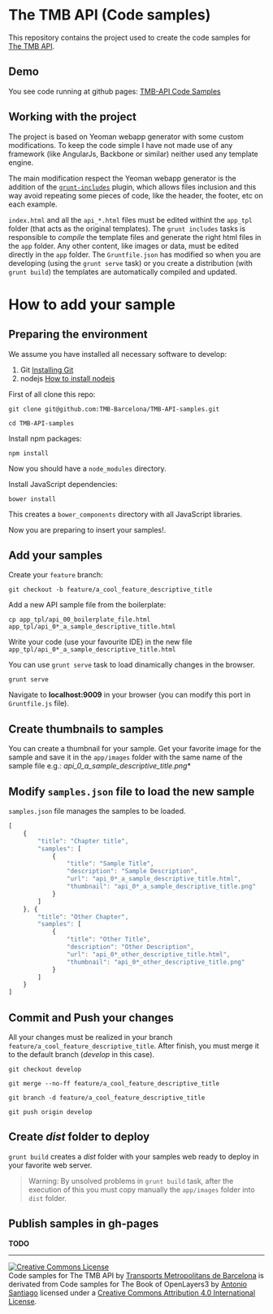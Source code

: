 The TMB API (Code samples)
==========================

This repository contains the project used to create the code samples for [The TMB API](https://developer.tmb.cat/).

Demo
----

You see code running at github pages: [TMB-API Code Samples](http://tmb-barcelona.github.io/TMB-API-samples/)


Working with the project
------------------------

The project is based on Yeoman webapp generator with some custom modifications. To keep the code simple I have not made use of any framework (like AngularJs, Backbone or similar) neither used any template engine.

The main modification respect the Yeoman webapp generator is the addition of the [`grunt-includes`](https://github.com/vanetix/grunt-includes) plugin, which allows files inclusion and this way avoid repeating some pieces of code, like the header, the footer, etc on each example.

`index.html` and all the `api_*.html` files must be edited withint the `app_tpl` folder (that acts as the original templates). The `grunt includes` tasks is responsible to *compile* the template files and generate the right html files in the `app` folder. Any other content, like images or data, must be edited directly in the `app` folder.
The `Gruntfile.json` has modified so when you are developing (using the `grunt serve` task) or you create a distribution (with `grunt build`) the templates are automatically compiled and updated.

# How to add your sample
## Preparing the environment

We assume you have installed all necessary software to develop:

1. Git [Installing Git](http://git-scm.com/book/en/v2/Getting-Started-Installing-Git)
2. nodejs [How to install nodejs](http://howtonode.org/how-to-install-nodejs)

First of all clone this repo:

`git clone git@github.com:TMB-Barcelona/TMB-API-samples.git`

`cd TMB-API-samples`

Install npm packages:

`npm install`

Now you should have a `node_modules` directory.

Install JavaScript dependencies:

`bower install`

This creates a `bower_components` directory with all JavaScript libraries.

Now you are preparing to insert your samples!.

## Add your samples

Create your `feature` branch:

`git checkout -b feature/a_cool_feature_descriptive_title`

Add a new API sample file from the boilerplate:

`cp app_tpl/api_00_boilerplate_file.html app_tpl/api_0*_a_sample_descriptive_title.html`

Write your code (use your favourite IDE) in the new file `app_tpl/api_0*_a_sample_descriptive_title.html`

You can use `grunt serve` task to load dinamically changes in the browser.

`grunt serve`

Navigate to **localhost:9009** in your browser (you can modify this port in `Gruntfile.js` file).

## Create thumbnails to samples

You can create a thumbnail for your sample. Get your favorite image for the sample and save it in the `app/images` folder with the same name of the sample file e.g.: **api_0*_a_sample_descriptive_title.png**

## Modify `samples.json` file to load the new sample

`samples.json` file manages the samples to be loaded.

```javascript
[
	{
		"title": "Chapter title",
		"samples": [
			{
				"title": "Sample Title",
				"description": "Sample Description",
				"url": "api_0*_a_sample_descriptive_title.html",
				"thumbnail": "api_0*_a_sample_descriptive_title.png"
			}
		]
	}, {
		"title": "Other Chapter",
		"samples": [
			{
				"title": "Other Title",
				"description": "Other Description",
				"url": "api_0*_other_descriptive_title.html",
				"thumbnail": "api_0*_other_descriptive_title.png"
			}			
		]
	}
]
```

## Commit and Push your changes

All your changes must be realized in your branch `feature/a_cool_feature_descriptive_title`. After finish, you must merge it to the default branch (*develop* in this case).


```
git checkout develop

git merge --no-ff feature/a_cool_feature_descriptive_title

git branch -d feature/a_cool_feature_descriptive_title

git push origin develop
```

## Create *dist* folder to deploy

`grunt build` creates a *dist* folder with your samples web ready to deploy in your favorite web server.

> Warning: By unsolved problems in `grunt build` task, after the execution of this you must copy manually the `app/images` folder into `dist` folder.

## Publish samples in gh-pages

**TODO**


<hr/>

<a rel="license" href="http://creativecommons.org/licenses/by/4.0/"><img alt="Creative Commons License" style="border-width:0" src="https://i.creativecommons.org/l/by/4.0/88x31.png" /></a><br /><span xmlns:dct="http://purl.org/dc/terms/" property="dct:title">Code samples for The TMB API</span> by <a xmlns:cc="http://creativecommons.org/ns#" href="http://www.tmb.cat/" property="cc:attributionName" rel="cc:attributionURL">Transports Metropolitans de Barcelona</a> is derivated from <span xmlns:dct="http://purl.org/dc/terms/" property="dct:title">Code samples for The Book of OpenLayers3</span> by <a xmlns:cc="http://creativecommons.org/ns#" href="https://github.com/acanimal/thebookofopenlayers3" property="cc:attributionName" rel="cc:attributionURL">Antonio Santiago</a> licensed under a <a rel="license" href="http://creativecommons.org/licenses/by/4.0/">Creative Commons Attribution 4.0 International License</a>.